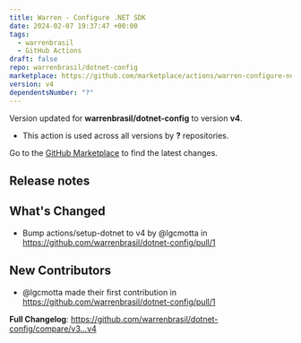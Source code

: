 ```yaml
---
title: Warren - Configure .NET SDK
date: 2024-02-07 19:37:47 +00:00
tags:
  - warrenbrasil
  - GitHub Actions
draft: false
repo: warrenbrasil/dotnet-config
marketplace: https://github.com/marketplace/actions/warren-configure-net-sdk
version: v4
dependentsNumber: "?"
---
```



Version updated for **warrenbrasil/dotnet-config** to version **v4**.
- This action is used across all versions by **?** repositories.

Go to the [GitHub Marketplace](https://github.com/marketplace/actions/warren-configure-net-sdk) to find the latest changes.

## Release notes

## What's Changed
* Bump actions/setup-dotnet to v4 by @lgcmotta in https://github.com/warrenbrasil/dotnet-config/pull/1

## New Contributors
* @lgcmotta made their first contribution in https://github.com/warrenbrasil/dotnet-config/pull/1

**Full Changelog**: https://github.com/warrenbrasil/dotnet-config/compare/v3...v4
